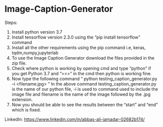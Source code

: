 # Image-Caption-Generator


Steps:

1. Install python version 3.7
2. Install tensorflow version 2.3.0 using the “pip install tensorflow” command
3. Install all the other requirements using the pip command i.e, keras, tqdm,numpy,jupyterlab
4. To use the Image Caption Generator download the files provided in the zip file.
5. Check where python is working by opening cmd and type “python” if you get Python 3.7 and “>>>” in the cmd then python is working fine.
6. Now type the following command “ python testing_caption_generator.py –i <filename.jpg> ” 
In the above command testing_caption_generator.py is the name of our python file, -i is used to command used to include the image file and filename is the name of the image followed by the .jpg extension.
7. Now you should be able to see the results between the “start” and “end” which is fixed.


LinkedIn: https://www.linkedin.com/in/abbas-ali-jamadar-02682b174/
